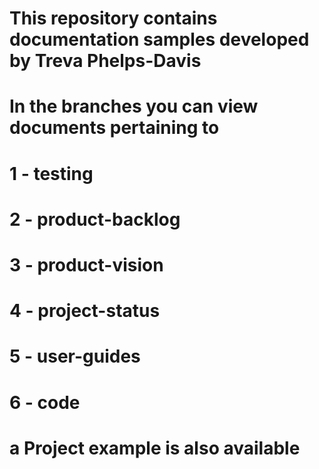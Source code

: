 # This repository contains documentation samples developed by Treva Phelps-Davis 
# In the branches you can view documents pertaining to 
# 1 - testing 
# 2 - product-backlog 
# 3 - product-vision 
# 4 - project-status
# 5 - user-guides
# 6 - code
# a Project example is also available
